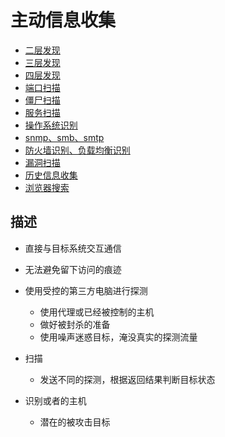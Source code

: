# 主动信息收集

* [二层发现](./[4-1]--二层发现.md)
* [三层发现](./[4-2]--三层发现.md)
* [四层发现](./[4-3]--四层发现.md)
* [端口扫描](./主动信息收集-端口扫描.md)
* [僵尸扫描](./主动信息收集-僵尸扫描.md)
* [服务扫描](./主动信息收集-服务扫描.md)
* [操作系统识别](./主动信息收集-操作系统识别.md)
* [snmp、smb、smtp](./主动信息收集-snmp、smb、smtp.md)
* [防火墙识别、负载均衡识别](./主动信息收集-防火墙识别、负载均衡识别.md)
* [漏洞扫描](./主动信息收集-漏洞扫描.md)
* [历史信息收集](./主动信息收集-历史信息收集.md)
* [浏览器搜索](./主动信息收集-浏览器搜索.md)



## 描述
* 直接与目标系统交互通信
* 无法避免留下访问的痕迹
* 使用受控的第三方电脑进行探测
    - 使用代理或已经被控制的主机
    - 做好被封杀的准备
    - 使用噪声迷惑目标，淹没真实的探测流量

* 扫描
    - 发送不同的探测，根据返回结果判断目标状态
    
* 识别或者的主机
    - 潜在的被攻击目标

